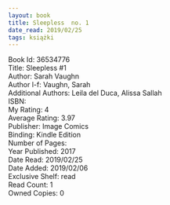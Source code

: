 ```yaml
---
layout: book
title: Sleepless  no. 1
date_read: 2019/02/25
tags: książki
---
```


Book Id: 36534776<br />
Title: Sleepless #1<br />
Author: Sarah Vaughn<br />
Author l-f: Vaughn, Sarah<br />
Additional Authors: Leila del Duca, Alissa Sallah<br />
ISBN: <br />
My Rating: 4<br />
Average Rating: 3.97<br />
Publisher: Image Comics<br />
Binding: Kindle Edition<br />
Number of Pages: <br />
Year Published: 2017<br />
Date Read: 2019/02/25<br />
Date Added: 2019/02/06<br />
Exclusive Shelf: read<br />
Read Count: 1<br />
Owned Copies: 0<br />



